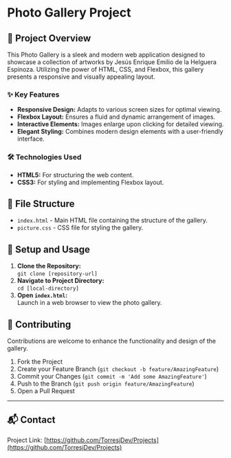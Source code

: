 # Photo Gallery Project

## 🌟 Project Overview

This Photo Gallery is a sleek and modern web application designed to showcase a collection of artworks by Jesús Enrique Emilio de la Helguera Espinoza. Utilizing the power of HTML, CSS, and Flexbox, this gallery presents a responsive and visually appealing layout.

### ✨ Key Features

- **Responsive Design:** Adapts to various screen sizes for optimal viewing.
- **Flexbox Layout:** Ensures a fluid and dynamic arrangement of images.
- **Interactive Elements:** Images enlarge upon clicking for detailed viewing.
- **Elegant Styling:** Combines modern design elements with a user-friendly interface.

### 🛠️ Technologies Used

- **HTML5:** For structuring the web content.
- **CSS3:** For styling and implementing Flexbox layout.

## 📁 File Structure

- `index.html` - Main HTML file containing the structure of the gallery.
- `picture.css` - CSS file for styling the gallery.

## 🚀 Setup and Usage

1. **Clone the Repository:**  
   `git clone [repository-url]`
2. **Navigate to Project Directory:**  
   `cd [local-directory]`
3. **Open `index.html`:**  
   Launch in a web browser to view the photo gallery.

## 🤝 Contributing

Contributions are welcome to enhance the functionality and design of the gallery.

1. Fork the Project
2. Create your Feature Branch (`git checkout -b feature/AmazingFeature`)
3. Commit your Changes (`git commit -m 'Add some AmazingFeature'`)
4. Push to the Branch (`git push origin feature/AmazingFeature`)
5. Open a Pull Request

---

## 📬 Contact

Project Link: [https://github.com/TorresjDev/Projects](https://github.com/TorresjDev/Projects)
